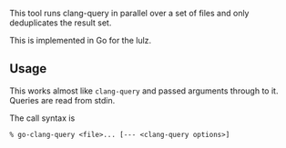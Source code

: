 This tool runs clang-query in parallel over a set of files and only
deduplicates the result set.

This is implemented in Go for the lulz.

Usage
-----

This works almost like `clang-query` and passed arguments through to it. Queries are read from stdin.

The call syntax is

    % go-clang-query <file>... [--- <clang-query options>]
